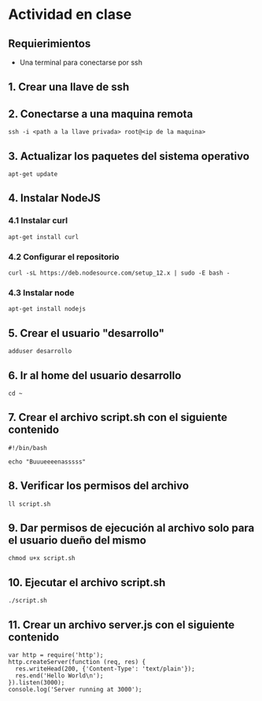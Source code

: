 # Actividad en clase

## Requierimientos

- Una terminal para conectarse por ssh

## 1. Crear una llave de ssh

## 2. Conectarse a una maquina remota

```
ssh -i <path a la llave privada> root@<ip de la maquina>
```

## 3. Actualizar los paquetes del sistema operativo

```
apt-get update
```

## 4. Instalar NodeJS

### 4.1 Instalar curl

```
apt-get install curl

```

### 4.2 Configurar el repositorio

```
curl -sL https://deb.nodesource.com/setup_12.x | sudo -E bash -
```

### 4.3 Instalar node

```
apt-get install nodejs
```

## 5. Crear el usuario "desarrollo"

```
adduser desarrollo
```

## 6. Ir al home del usuario desarrollo

```
cd ~
```

## 7. Crear el archivo script.sh con el siguiente contenido

```
#!/bin/bash

echo "Buuueeeenasssss"
```

## 8. Verificar los permisos del archivo

```
ll script.sh
``` 

## 9. Dar permisos de ejecución al archivo solo para el usuario dueño del mismo

```
chmod u+x script.sh
```

## 10. Ejecutar el archivo script.sh

```
./script.sh
```

## 11. Crear un archivo server.js con el siguiente contenido

```
var http = require('http');
http.createServer(function (req, res) {
  res.writeHead(200, {'Content-Type': 'text/plain'});
  res.end('Hello World\n');
}).listen(3000);
console.log('Server running at 3000');
``` 

